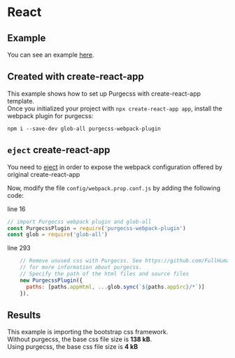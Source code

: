 # React

## Example

You can see an example [here](https://github.com/FullHuman/purgecss/tree/master/examples/with-react/).

## Created with create-react-app

This example shows how to set up Purgecss with create-react-app template.  
Once you initialized your project with `npx create-react-app app`, install the webpack plugin for purgecss:

```text
npm i --save-dev glob-all purgecss-webpack-plugin
```

## `eject` create-react-app 

You need to [eject](https://facebook.github.io/create-react-app/docs/available-scripts#npm-run-eject) in order to expose the webpack configuration offered by original create-react-app

Now, modify the file `config/webpack.prop.conf.js` by adding the following code:

line 16

```javascript
// import Purgecss webpack plugin and glob-all
const PurgecssPlugin = require('purgecss-webpack-plugin')
const glob = require('glob-all')
```

line 293

```javascript
    // Remove unused css with Purgecss. See https://github.com/FullHuman/purgecss
    // for more information about purgecss.
    // Specify the path of the html files and source files
    new PurgecssPlugin({
      paths: [paths.appHtml, ...glob.sync(`${paths.appSrc}/*`)]
    }),
```

## Results

This example is importing the bootstrap css framework.  
Without purgecss, the base css file size is **138 kB**.  
Using purgecss, the base css file size is **4 kB**

